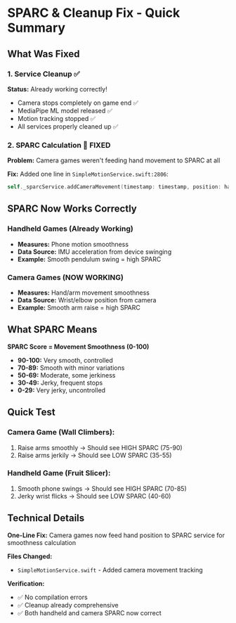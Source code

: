# SPARC & Cleanup Fix - Quick Summary

## What Was Fixed

### 1. Service Cleanup ✅
**Status:** Already working correctly!
- Camera stops completely on game end ✅
- MediaPipe ML model released ✅  
- Motion tracking stopped ✅
- All services properly cleaned up ✅

### 2. SPARC Calculation 🔧 FIXED
**Problem:** Camera games weren't feeding hand movement to SPARC at all

**Fix:** Added one line in `SimpleMotionService.swift:2806`:
```swift
self._sparcService.addCameraMovement(timestamp: timestamp, position: handPosition)
```

## SPARC Now Works Correctly

### Handheld Games (Already Working)
- **Measures:** Phone motion smoothness
- **Data Source:** IMU acceleration from device swinging
- **Example:** Smooth pendulum swing = high SPARC

### Camera Games (NOW WORKING)
- **Measures:** Hand/arm movement smoothness  
- **Data Source:** Wrist/elbow position from camera
- **Example:** Smooth arm raise = high SPARC

## What SPARC Means

**SPARC Score = Movement Smoothness (0-100)**
- **90-100:** Very smooth, controlled
- **70-89:** Smooth with minor variations
- **50-69:** Moderate, some jerkiness
- **30-49:** Jerky, frequent stops
- **0-29:** Very jerky, uncontrolled

## Quick Test

### Camera Game (Wall Climbers):
1. Raise arms smoothly → Should see HIGH SPARC (75-90)
2. Raise arms jerkily → Should see LOW SPARC (35-55)

### Handheld Game (Fruit Slicer):
1. Smooth phone swings → Should see HIGH SPARC (70-85)
2. Jerky wrist flicks → Should see LOW SPARC (40-60)

## Technical Details

**One-Line Fix:** Camera games now feed hand position to SPARC service for smoothness calculation

**Files Changed:** 
- `SimpleMotionService.swift` - Added camera movement tracking

**Verification:**
- ✅ No compilation errors
- ✅ Cleanup already comprehensive
- ✅ Both handheld and camera SPARC now correct
